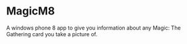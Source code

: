 MagicM8
=======

A windows phone 8 app to give you information about any Magic: The Gathering card you take a picture of.